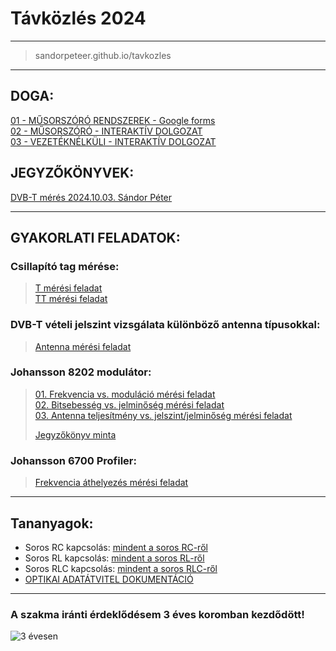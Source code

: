 # Távközlés 2024  

---   
> sandorpeteer.github.io/tavkozles
---   

## DOGA:
[01 - MŰSORSZÓRÓ RENDSZEREK - Google forms](https://forms.gle/Btj1BmNHp55TAZUZ8)   
[02 - MŰSORSZÓRÓ - INTERAKTÍV DOLGOZAT](https://sandorpeteer.github.io/tavkozles/musorszoro)   
[03 - VEZETÉKNÉLKÜLI - INTERAKTÍV DOLGOZAT](https://sandorpeteer.github.io/tavkozles/vezeteknelkuli)   

## JEGYZŐKÖNYVEK:   
[DVB-T mérés 2024.10.03. Sándor Péter](https://sandorpeteer.github.io/tavkozles/DVB-T_meres_SP)  

---  
## GYAKORLATI FELADATOK:   

### Csillapító tag mérése:   
> [T mérési feladat](https://sandorpeteer.github.io/tavkozles/RLC/T)   
> [TT mérési feladat](https://sandorpeteer.github.io/tavkozles/RLC/PI)   

### DVB-T vételi jelszint vizsgálata különböző antenna típusokkal:   
> [Antenna mérési feladat](https://sandorpeteer.github.io/tavkozles/antennak/feladat)   

### Johansson 8202 modulátor:   
> [01. Frekvencia vs. moduláció mérési feladat](https://sandorpeteer.github.io/tavkozles/Johansson_8202_modulator/feladat)   
> [02. Bitsebesség vs. jelminőség mérési feladat](https://sandorpeteer.github.io/tavkozles/Johansson_8202_modulator/feladat2)   
> [03. Antenna teljesítmény vs. jelszint/jelminőség mérési feladat](https://sandorpeteer.github.io/tavkozles/Johansson_8202_modulator/feladat3)
> 
> [Jegyzőkönyv minta](https://sandorpeteer.github.io/tavkozles/Johansson_8202_modulator/jegyzokonyv_minta)   

### Johansson 6700 Profiler:
> [Frekvencia áthelyezés mérési feladat](https://sandorpeteer.github.io/tavkozles/Johansson_6700_Profiler/feladat1)   

---   

## Tananyagok:

- Soros RC kapcsolás: [mindent a soros RC-ről](https://sandorpeteer.github.io/tavkozles/soros_rc.pdf)   
- Soros RL kapcsolás: [mindent a soros RL-ről](https://sandorpeteer.github.io/tavkozles/soros_rl.pdf)   
- Soros RLC kapcsolás: [mindent a soros RLC-ről](https://sandorpeteer.github.io/tavkozles/soros_rlc.pdf)   
- [OPTIKAI ADATÁTVITEL DOKUMENTÁCIÓ](https://docs.google.com/document/d/1dnqqqghsqOKc_PRbdLQtqtarTR4-t_Bkibqxh3Sk_7Y/edit?usp=sharing)  

---

### A szakma iránti érdeklődésem 3 éves koromban kezdődött! 
![3 évesen](https://sandorpeteer.github.io/tavkozles/Peti3evesen.jpg)
